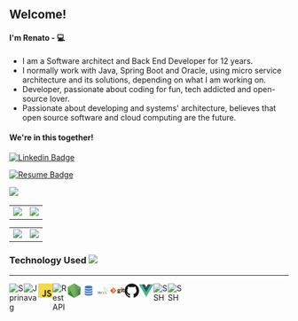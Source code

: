 <!--
**Relesi/Relesi** is a ✨ _special_ ✨ repository because its `README.md` (this file) appears on your GitHub profile.
### Hi there 👋
Here are some ideas to get you started:

- 🔭 I’m currently working on ...
- 🌱 I’m currently learning ...
- 👯 I’m looking to collaborate on ...
- 🤔 I’m looking for help with ...
- 💬 Ask me about ...
- 📫 How to reach me: ...
- 😄 Pronouns: ...
- ⚡ Fun fact: ...
-->
          


<!--<img align="right" width="400" height="400" src="https://user-images.githubusercontent.com/57039079/68556083-b2038700-0428-11ea-8add-e9abd09f6b23.gif">-->

## Welcome!

#### I'm Renato - 💻 

- I am a Software architect and Back End Developer for 12 years. 
- I normally work with Java, Spring Boot and Oracle, using micro service architecture and its solutions, depending on what I am working on.
- Developer, passionate about coding for fun, tech addicted and open-source lover.
- Passionate about developing and systems' architecture, believes that open source software and cloud computing are the future.

#### We're in this together!

[![Linkedin Badge](https://img.shields.io/badge/-LinkedIn-blue?style=flat-square&logo=Linkedin&logoColor=white&link=https://https://www.linkedin.com/in/renato-lessa-0988b05b/)](https://www.linkedin.com/in/renato-lessa-0988b05b/)

[![Resume Badge](https://img.shields.io/badge/-Resume-orange?style=flat-square&logo=Resume&logoColor=white&link=https://https://www.renato.relesi.com.br/)](https://www.renato.relesi.com.br/)


   <img src="https://img.shields.io/badge/-LinkedIn-blue?style=flat-square&logo=Linkedin&logoColor=white&link=https://https://www.linkedin.com/in/renato-lessa-0988b05b/)](https://www.linkedin.com/in/renato-lessa-0988b05b/"  target="_blank"/>







<table>
  <tr>
    <td width="50%" align="center" vertical-align="middle">
      <img src="https://github-readme-stats.vercel.app/api?username=Relesi&theme=chartreuse&show_icons=true&hide_border=true" />
    </td>
    <td width="50%" align="center" vertical-align="middle">
      <img src="https://github-readme-streak-stats.herokuapp.com/?user=Relesi&theme=chartreuse&hide_border=true" />
    </td>
  </tr>
</table>
<table>
  <tr>
    <td width="50%" align="center" vertical-align="middle">
      <img src="https://github-readme-stats.vercel.app/api/top-langs/?username=Relesi&layout=compact&theme=chartreuse&hide_border=true" />
    </td>
    <td width="50%" align="center" vertical-align="middle">
      <img src="https://user-images.githubusercontent.com/57039079/68556083-b2038700-0428-11ea-8add-e9abd09f6b23.gif">
    </td> 
  </tr>
</table>

### Technology Used  <img   width="18px" src="https://image.flaticon.com/icons/svg/888/888954.svg" />

---

<img align="left" alt="Spring" width="26px" src="https://spring.io/images/favicon-9d25009f65637a49ac8d91eb1cf7b75e.ico" />
<img align="left" alt="Java" width="26px" src="https://seeklogo.com/images/J/java-logo-41D4155FC3-seeklogo.com.png" />
<img align="left" alt="JavaScript" width="26px" src="https://raw.githubusercontent.com/github/explore/80688e429a7d4ef2fca1e82350fe8e3517d3494d/topics/javascript/javascript.png" />
<img align="left" alt="Rest API" width="26px" src="https://cdn.auth0.com/blog/aspnet-core-web-apis/swagger.png" />
<img align="left" alt="Node.js" width="26px" src="https://raw.githubusercontent.com/github/explore/80688e429a7d4ef2fca1e82350fe8e3517d3494d/topics/nodejs/nodejs.png" />
<img align="left" alt="SQL" width="26px" src="https://raw.githubusercontent.com/github/explore/80688e429a7d4ef2fca1e82350fe8e3517d3494d/topics/sql/sql.png" />
<img align="left" alt="MySQL" width="26px" src="https://raw.githubusercontent.com/github/explore/80688e429a7d4ef2fca1e82350fe8e3517d3494d/topics/mysql/mysql.png" />
<img align="left" alt="Git" width="26px" src="https://raw.githubusercontent.com/github/explore/80688e429a7d4ef2fca1e82350fe8e3517d3494d/topics/git/git.png" />
<img align="left" alt="GitHub" width="26px" src="https://raw.githubusercontent.com/github/explore/78df643247d429f6cc873026c0622819ad797942/topics/github/github.png" />
<img align="left" alt="Vue" width="26px" src="https://raw.githubusercontent.com/github/explore/80688e429a7d4ef2fca1e82350fe8e3517d3494d/topics/vue/vue.png" /> 
<img align="left" alt="SSH" width="26px" src="https://research.reading.ac.uk/act/wp-content/uploads/sites/2/Unorganized/ssh-150x150.png" />
<img align="left" alt="SSH" width="26px" src="https://www.oracle.com/apple-touch-icon.png" />




